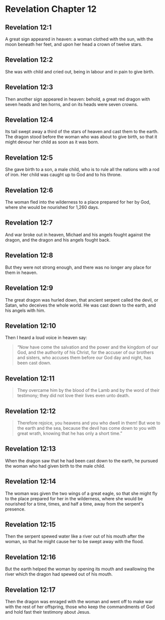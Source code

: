 # Revelation Chapter 12

## Revelation 12:1

A great sign appeared in heaven: a woman clothed with the sun, with the moon beneath her feet, and upon her head a crown of twelve stars.

## Revelation 12:2

She was with child and cried out, being in labour and in pain to give birth.

## Revelation 12:3

Then another sign appeared in heaven: behold, a great red dragon with seven heads and ten horns, and on its heads were seven crowns.

## Revelation 12:4

Its tail swept away a third of the stars of heaven and cast them to the earth. The dragon stood before the woman who was about to give birth, so that it might devour her child as soon as it was born.

## Revelation 12:5

She gave birth to a son, a male child, who is to rule all the nations with a rod of iron. Her child was caught up to God and to his throne.

## Revelation 12:6

The woman fled into the wilderness to a place prepared for her by God, where she would be nourished for 1,260 days.

## Revelation 12:7

And war broke out in heaven, Michael and his angels fought against the dragon, and the dragon and his angels fought back.

## Revelation 12:8

But they were not strong enough, and there was no longer any place for them in heaven.

## Revelation 12:9

The great dragon was hurled down, that ancient serpent called the devil, or Satan, who deceives the whole world. He was cast down to the earth, and his angels with him.

## Revelation 12:10

Then I heard a loud voice in heaven say:

> “Now have come the salvation and the power
> and the kingdom of our God,
> and the authority of his Christ,
> for the accuser of our brothers and sisters,
> who accuses them before our God day and night,
> has been cast down.

## Revelation 12:11

> They overcame him
> by the blood of the Lamb
> and by the word of their testimony;
> they did not love their lives
> even unto death.

## Revelation 12:12

> Therefore rejoice, you heavens and you who dwell in them!
> But woe to the earth and the sea, because the devil has come down to you with great wrath,
> knowing that he has only a short time.”

## Revelation 12:13

When the dragon saw that he had been cast down to the earth, he pursued the woman who had given birth to the male child.

## Revelation 12:14

The woman was given the two wings of a great eagle, so that she might fly to the place prepared for her in the wilderness, where she would be nourished for a time, times, and half a time, away from the serpent's presence.

## Revelation 12:15

Then the serpent spewed water like a river out of his mouth after the woman, so that he might cause her to be swept away with the flood.

## Revelation 12:16

But the earth helped the woman by opening its mouth and swallowing the river which the dragon had spewed out of his mouth.

## Revelation 12:17

Then the dragon was enraged with the woman and went off to make war with the rest of her offspring, those who keep the commandments of God and hold fast their testimony about Jesus.
